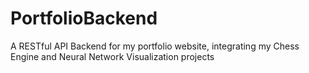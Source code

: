 # PortfolioBackend
A RESTful API Backend for my portfolio website, integrating my Chess Engine and Neural Network Visualization projects
